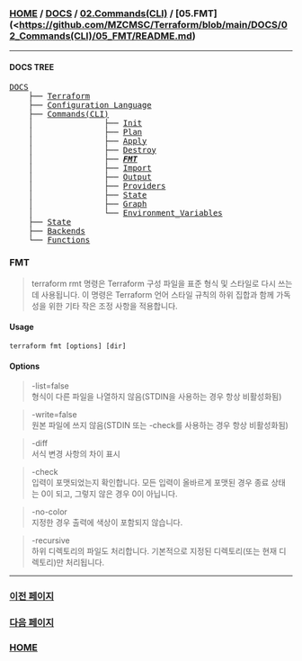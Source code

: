 ### [HOME](https://github.com/MZCMSC/Terraform/blob/main/README.md) / [DOCS](https://github.com/MZCMSC/Terraform/blob/main/DOCS/README.md) / [02.Commands(CLI)](<https://github.com/MZCMSC/Terraform/blob/main/DOCS/02_Commands(CLI)/README.md>) / [05.FMT](<https://github.com/MZCMSC/Terraform/blob/main/DOCS/02_Commands(CLI)/05_FMT/README.md)

---

#### DOCS TREE

<pre>
<a href = "https://github.com/MZCMSC/Terraform/blob/main/DOCS/README.md">DOCS</a>
    ├── <a href = "https://github.com/MZCMSC/Terraform/blob/main/DOCS/00_Terraform/README.md">Terraform</a>
    ├── <a href = "https://github.com/MZCMSC/Terraform/blob/main/DOCS/01_Configuration_Language/README.md">Configuration Language</a>
    ├── <a href ="https://github.com/MZCMSC/Terraform/blob/main/DOCS/02_Commands(CLI)/README.md">Commands(CLI)</a>
    │               ├── <a href = "https://github.com/MZCMSC/Terraform/blob/main/DOCS/02_Commands(CLI)/01_Init/README.md">Init</a>
    │               ├── <a href = "https://github.com/MZCMSC/Terraform/blob/main/DOCS/02_Commands(CLI)/02_Plan/README.md">Plan</a>
    │               ├── <a href = "https://github.com/MZCMSC/Terraform/blob/main/DOCS/02_Commands(CLI)/03_Apply/README.md">Apply</a>
    │               ├── <a href = "https://github.com/MZCMSC/Terraform/blob/main/DOCS/02_Commands(CLI)/04_Destroy/README.md">Destroy</a>
    │               ├── <i><b><a href = "https://github.com/MZCMSC/Terraform/blob/main/DOCS/02_Commands(CLI)/05_FMT/README.md">FMT</a></b></i>
    │               ├── <a href = "https://github.com/MZCMSC/Terraform/blob/main/DOCS/02_Commands(CLI)/06_Import/README.md">Import</a>
    │               ├── <a href = "https://github.com/MZCMSC/Terraform/blob/main/DOCS/02_Commands(CLI)/07_Output/README.md">Output</a>
    │               ├── <a href = "https://github.com/MZCMSC/Terraform/blob/main/DOCS/02_Commands(CLI)/08_Providers/README.md">Providers</a>
    │               ├── <a href = "https://github.com/MZCMSC/Terraform/blob/main/DOCS/02_Commands(CLI)/09_State/README.md">State</a>
    │               ├── <a href = "https://github.com/MZCMSC/Terraform/blob/main/DOCS/02_Commands(CLI)/10_Graph/README.md">Graph</a>
    │               └── <a href = "https://github.com/MZCMSC/Terraform/blob/main/DOCS/02_Commands(CLI)/11_Environment_Variables/README.md">Environment_Variables</a>
    ├── <a href = "https://github.com/MZCMSC/Terraform/blob/main/DOCS/03_State/README.md">State</a>
    ├── <a href = "https://github.com/MZCMSC/Terraform/blob/main/DOCS/04_Backends/README.md">Backends</a>
    └── <a href = "https://github.com/MZCMSC/Terraform/blob/main/DOCS/05_Functions/README.md">Functions</a>
</pre>

### FMT

> terraform rmt 명령은 Terraform 구성 파일을 표준 형식 및 스타일로 다시 쓰는데 사용됩니다. 이 명령은 Terraform 언어 스타일 규칙의 하위 집합과 함께 가독성을 위한 기타 작은 조정 사항을 적용합니다.

#### Usage

```
terraform fmt [options] [dir]
```

#### Options

> -list=false  
> 형식이 다른 파일을 나열하지 않음(STDIN을 사용하는 경우 항상 비활성화됨)

> -write=false  
> 원본 파일에 쓰지 않음(STDIN 또는 -check를 사용하는 경우 항상 비활성화됨)

> -diff  
> 서식 변경 사항의 차이 표시

> -check  
> 입력이 포맷되었는지 확인합니다. 모든 입력이 올바르게 포맷된 경우 종료 상태는 0이 되고, 그렇지 않은 경우 0이 아닙니다.

> -no-color  
> 지정한 경우 출력에 색상이 포함되지 않습니다.

> -recursive  
> 하위 디렉토리의 파일도 처리합니다. 기본적으로 지정된 디렉토리(또는 현재 디렉토리)만 처리됩니다.

---

### [이전 페이지](<https://github.com/MZCMSC/Terraform/blob/main/DOCS/02_Commands(CLI)/04_Destroy/README.md>)

### [다음 페이지](<https://github.com/MZCMSC/Terraform/blob/main/DOCS/02_Commands(CLI)/06_Import/README.md>)

### [HOME](https://github.com/MZCMSC/Terraform/blob/main/README.md)
